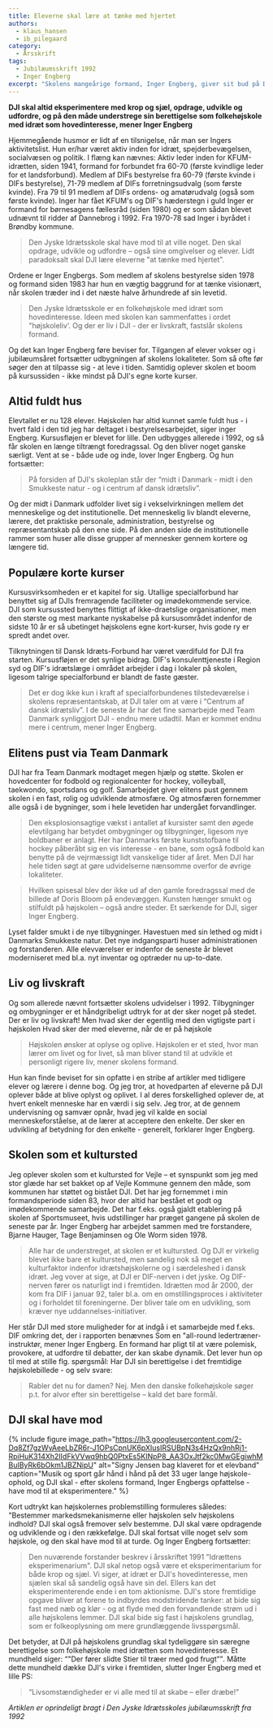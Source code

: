 ```yaml
---
title: Eleverne skal lære at tænke med hjertet
authors:
  - klaus_hansen
  - ib_pilegaard
category:
  - Årsskrift
tags:
  - Jubilæumsskrift 1992
  - Inger Engberg
excerpt: "Skolens mangeårige formand, Inger Engberg, giver sit bud på Den Jyske Idrætsskoles virke."
---
```


**DJI skal altid eksperimentere med krop og sjæl, opdrage, udvikle og udfordre, og på den måde understrege sin berettigelse som folkehøjskole med idræt som hovedinteresse, mener Inger Engberg**

Hjemmegående husmor er lidt af en tilsnigelse, når man ser Ingers aktivitetslist. Hun er/har været aktiv inden for idræt, spejderbevægelsen, socialvæsen og politik. I flæng kan nævnes: Aktiv leder inden for KFUM-idrætten, siden 1941, formand for forbundet fra 60-70 (første kvindlige leder for et landsforbund). Medlem af DIFs bestyrelse fra 60-79 (første kvinde i DIFs bestyrelse), 71-79 medlem af DIFs forretningsudvalg (som første kvinde). Fra 79 til 91 medlem af DIFs ordens- og amatørudvalg (også som første kvinde). Inger har fået KFUM's og DIF's hæderstegn i guld Inger er formand for børnesagens fællesråd (siden 1980) og er som sådan blevet udnævnt til ridder af Dannebrog i 1992. Fra 1970-78 sad Inger i byrådet i Brøndby kommune.

> Den Jyske Idrætsskole skal have mod til at ville noget. Den skal opdrage, udvikle og udfordre – også sine omgivelser og elever. Lidt paradoksalt skal DJI lære eleverne "at tænke med hjertet". 

Ordene er Inger Engbergs. Som medlem af skolens bestyrelse siden 1978 og formand siden 1983 har hun en vægtig baggrund for at tænke visionært, når skolen træder ind i det næste halve århundrede af sin levetid. 

> Den Jyske Idrætsskole er en folkehøjskole med idræt som hovedinteresse. Ideen med skolen kan sammenfattes i ordet "højskoleliv’. Og der er liv i DJI - der er livskraft, fastslår skolens formand.

Og det kan Inger Engberg føre beviser for. Tilgangen af elever vokser og i jubilæumsåret fortsætter udbygningen af skolens lokaliteter. Som så ofte før søger den at tilpasse sig - at leve i tiden. Samtidig oplever skolen et boom på kursussiden - ikke mindst på DJI's egne korte kurser.

## Altid fuldt hus

Elevtallet er nu 128 elever. Højskolen har altid kunnet samle fuldt hus - i hvert fald i den tid jeg har deltaget i bestyrelsesarbejdet, siger inger Engberg. Kursusfløjen er blevet for lille. Den udbygges allerede i 1992, og så får skolen en længe tiltrængt foredragssal. Og den bliver noget ganske særligt. Vent at se - både ude og inde, lover Inger Engberg. Og hun fortsætter:

> På forsiden af DJI's skoleplan står der “midt i Danmark - midt i den Smukkeste natur - og i centrum af dansk idrætsliv”.

Og der midt i Danmark udfolder livet sig i vekselvirkningen mellem det menneskelige og det institutionelle. Det menneskelig liv blandt eleverne, lærere, det praktiske personale, administration, bestyrelse og repræsentantskab på den ene side. På den anden side de institutionelle rammer som huser alle disse grupper af mennesker gennem kortere og længere tid.

## Populære korte kurser

Kursusvirksomheden er et kapitel for sig. Utallige specialforbund har benyttet sig af DJIs fremragende faciliteter og imødekommende service. DJI som kursussted benyttes flittigt af ikke-draetslige organisationer, men den største og mest markante nyskabelse på kursusområdet indenfor de sidste 10 år er så ubetinget højskolens egne kort-kurser, hvis gode ry er spredt andet over.

Tilknytningen til Dansk Idræts-Forbund har været værdifuld for DJI fra starten. Kursusfløjen er det synlige bidrag. DIF's konsulenttjeneste i Region syd og DIF's idrætslæge i området arbejder i dag i lokaler på skolen, ligesom talrige specialforbund er blandt de faste gæster.

> Det er dog ikke kun i kraft af specialforbundenes tilstedeværelse i skolens repræsentantskab, at DJI taler om at være i “Centrum af dansk idrætsliv”. I de seneste år har det fine samarbejde med Team Danmark synliggjort DJI - endnu mere udadtil. Man er kommet endnu mere i centrum, mener Inger Engberg.

## Elitens pust via Team Danmark

DJI har fra Team Danmark modtaget megen hjælp og støtte. Skolen er hovedcenter for fodbold og regionalcenter for hockey, volleyball, taekwondo, sportsdans og golf. Samarbejdet giver elitens pust gennem skolen i en fast, rolig og udviklende atmosfære. Og atmosfæren fornemmer alle også i de bygninger, som i hele levetiden har undergået forvandlinger. 

> Den eksplosionsagtige vækst i antallet af kursister samt den øgede elevtilgang har betydet ombygninger og tilbygninger, ligesom nye boldbaner er anlagt. Her har Danmarks første kunststofbane til hockey påberåbt sig en vis interesse - en bane, som også fodbold kan benytte på de vejrmæssigt lidt vanskelige tider af året. Men DJI har hele tiden søgt at gøre udvidelserne nænsomme overfor de øvrige lokaliteter. 

> Hvilken spisesal blev der ikke ud af den gamle foredragssal med de billede af Doris Bloom på endevæggen. Kunsten hænger smukt og stilfuldt på højskolen – også andre steder. Et særkende for DJI, siger Inger Engberg.

Lyset falder smukt i de nye tilbygninger. Havestuen med sin lethed og midt i Danmarks Smukkeste natur. Det nye indgangsparti huser administrationen og forstanderen. Alle elevværelser er indenfor de seneste år blevet moderniseret med bl.a. nyt inventar og optræder nu up-to-date.

## Liv og livskraft

Og som allerede nævnt fortsætter skolens udvidelser i 1992. Tilbygninger og ombygninger er et håndgribeligt udtryk for at der sker noget på stedet. Der er liv og livskraft! Men hvad sker der egentlig med den vigtigste part i højskolen Hvad sker der med eleverne, når de er på højskole 

> Højskolen ønsker at oplyse og oplive. Højskolen er et sted, hvor man lærer om livet og for livet, så man bliver stand til at udvikle et personligt rigere liv, mener skolens formand. 

Hun kan finde beviset for sin opfatte i en stribe af artikler med tidligere elever og lærere i denne bog. Og jeg tror, at hovedparten af eleverne på DJI oplever både at blive oplyst og oplivet. I al deres forskellighed oplever de, at hvert enkelt menneske har en værdi i sig selv. Jeg tror, at de gennem undervisning og samvær opnår, hvad jeg vil kalde en social menneskeforståelse, at de lærer at acceptere den enkelte. Der sker en udvikling af betydning for den enkelte - generelt, forklarer Inger Engberg.

## Skolen som et kultursted

Jeg oplever skolen som et kultursted for Vejle – et synspunkt som jeg med stor glæde har set bakket op af Vejle Kommune gennem den måde, som kommunen har støttet og bistået DJI. Det har jeg fornemmet i min formandsperiode siden 83, hvor der altid har bestået et godt og imødekommende samarbejde. Det har f.eks. også gjaldt etablering på skolen af Sportsmuseet, hvis udstillinger har præget gangene på skolen de seneste par år. Inger Engberg har arbejdet sammen med tre forstandere, Bjarne Hauger, Tage Benjaminsen og Ole Worm siden 1978. 

> Alle har de understreget, at skolen er et kultursted. Og DJI er virkelig blevet ikke bare et kultursted, men sandelig nok så meget en kulturfaktor indenfor idrætshøjskolerne og i særdeleshed i dansk idræt. Jeg vover at sige, at DJI er DIF-nerven i det jyske. Og DIF-nerven fører os naturligt ind i fremtiden. Idrætten mod år 2000, der kom fra DIF i januar 92, taler bl.a. om en omstillingsproces i aktiviteter og i forholdet til foreningerne. Der bliver tale om en udvikling, som kræver nye uddannelses-initiativer. 

Her står DJI med store muligheder for at indgå i et samarbejde med f.eks. DIF omkring det, der i rapporten benævnes Som en "all-round ledertræner-instruktør, mener Inger Engberg. En formand har pligt til at være polemisk, provokere, at udfordre til debatter, der kan skabe dynamik. Det lever hun op til med at stille flg. spørgsmål: Har DJI sin berettigelse i det fremtidige højskolebillede - og selv svare: 

> Rabler det nu for damen? Nej. Men den danske folkehøjskole søger p.t. for alvor efter sin berettigelse – kald det bare formål.

## DJI skal have mod

{% include figure 
    image_path="https://lh3.googleusercontent.com/2-Dq8Zf7gzWvAeeLbZR6r-J1OPsCpnUK6pXIusIRSUBpN3s4HzQx9nhRj1-RpiHuK314Xh2IIdFkVVwq9hbQ0PtxEs5KINpP8_AA3OxJtf2kc0MwGEgiwhMBuIByRk6bOkm1JBZNipU"
    alt="Signy Jensen bag klaveret for et elevband"
    caption="Musik og sport går hånd i hånd på det 33 uger lange højskole-ophold, og DJI skal - efter skolens formand, Inger Engbergs opfattelse - have mod til at eksperimentere." %}

Kort udtrykt kan højskolernes problemstilling formuleres således: "Bestemmer markedsmekanismerne eller højskolen selv højskolens indhold? DJI skal også fremover selv bestemme. DJI skal være opdragende og udviklende og i den rækkefølge. DJI skal fortsat ville noget selv som højskole, og den skal have mod til at turde. Og Inger Engberg fortsætter: 

> Den nuværende forstander beskrev i årsskriftet 1991 "Idrættens eksperimenarium". DJI skal netop også være et eksperimentarium for både krop og sjæl. Vi siger, at idræt er DJI's hovedinteresse, men sjælen skal så sandelig også have sin del. Ellers kan det eksperimenterende ende i en tom aktionisme. DJI's store fremtidige opgave bliver at forene to indbyrdes modstridende tanker: at bide sig fast med næb og klør - og at flyde med den forvandlende strøm ud i alle højskolens lemmer. DJI skal bide sig fast i højskolens grundlag, som er folkeoplysning om mere grundlæggende livsspørgsmål.

Det betyder, at DJI på højskolens grundlag skal tydeliggøre sin særegne berettigelse som folkehøjskole med idrætten som hovedinteresse. Et mundheld siger: <q>"Der fører slidte Stier til træer med god frugt”</q>. Måtte dette mundheld dække DJI's virke i fremtiden, slutter Inger Engberg med et lille PS:

> “Livsomstændigheder er vi alle med til at skabe – eller dræbe!"

_Artiklen er oprindeligt bragt i Den Jyske Idrætsskoles jubilæumsskrift fra 1992_

